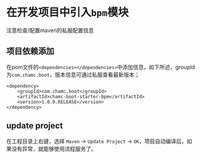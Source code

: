 # 在开发项目中引入`bpm`模块

注意检查/配置maven的私服配置信息

## 项目依赖添加

在pom文件的`<dependencies></dependencies>`中添加信息，如下所述，groupId为`com.chamc.boot`，版本信息可通过私服查看最新版本；

```
<dependency>
	<groupId>com.chamc.boot</groupId>
	<artifactId>chamc-boot-starter-bpm</artifactId>
	<version>1.0.0.RELEASE</version>
</dependency>
```

## update project
在工程目录上右键，选择 `Maven` -> `Update Project` -> `OK`，项目自动编译后，如果没有异常，就能够使用流程服务了。
